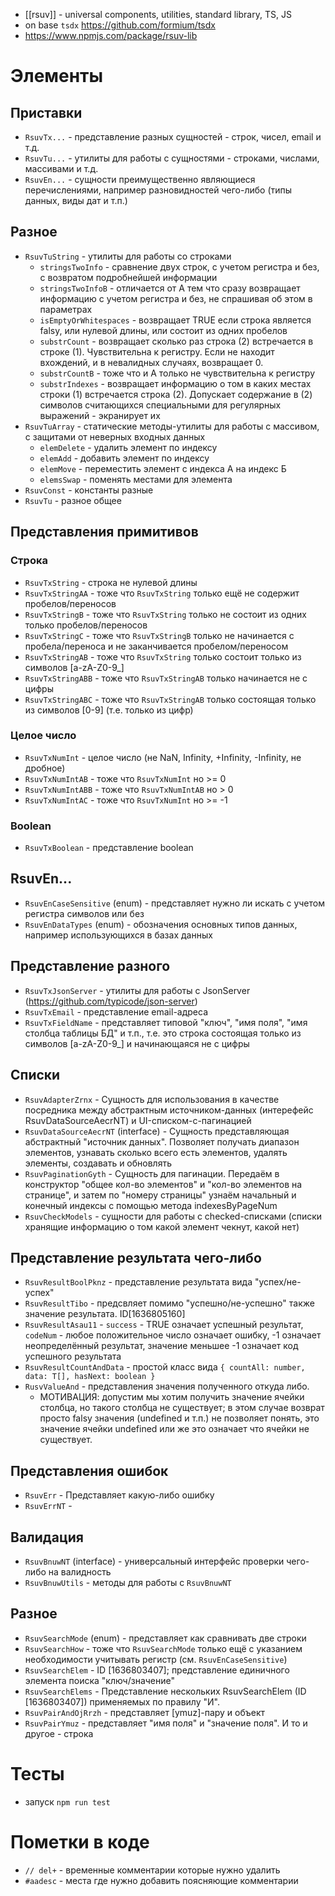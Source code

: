 - [[rsuv]] - universal components, utilities, standard library, TS, JS
- on base `tsdx` https://github.com/formium/tsdx
- https://www.npmjs.com/package/rsuv-lib

# Элементы

## Приставки

- `RsuvTx...` - представление разных сущностей - строк, чисел, email и т.д.
- `RsuvTu...` - утилиты для работы с сущностями - строками, числами, массивами и т.д.
- `RsuvEn...` - сущности преимущественно являющиеся перечислениями, например разновидностей чего-либо (типы данных, виды дат и т.п.)

## Разное

- `RsuvTuString` - утилиты для работы со строками
  - `stringsTwoInfo` - сравнение двух строк, с учетом регистра и без, с возвратом подробнейшей информации
  - `stringsTwoInfoB` - отличается от А тем что сразу возвращает информацию с учетом регистра и без, не спрашивая об этом в параметрах
  - `isEmptyOrWhitespaces` - возвращает TRUE если строка является falsy, или нулевой длины, или состоит из одних пробелов
  - `substrCount` - возвращает сколько раз строка (2) встречается в строке (1). Чувствительна к регистру. Если не находит вхождений, и в невалидных случаях, возвращает 0.
  - `substrCountB` - тоже что и А только не чувствительна к регистру
  - `substrIndexes` - возвращает информацию о том в каких местах строки (1) встречается строка (2). Допускает содержание в (2) символов считающихся специальными для регулярных выражений - экранирует их
- `RsuvTuArray` - статические методы-утилиты для работы с массивом, с защитами от неверных входных данных
  - `elemDelete` - удалить элемент по индексу
  - `elemAdd` - добавить элемент по индексу
  - `elemMove` - переместить элемент с индекса А на индекс Б
  - `elemsSwap` - поменять местами для элемента
- `RsuvConst` - константы разные
- `RsuvTu` - разное общее

## Представления примитивов

### Строка

- `RsuvTxString` - строка не нулевой длины
- `RsuvTxStringAA` - тоже что `RsuvTxString` только ещё не содержит пробелов/переносов
- `RsuvTxStringB` - тоже что `RsuvTxString` только не состоит из одних только пробелов/переносов
- `RsuvTxStringC` - тоже что `RsuvTxStringB` только не начинается с пробела/переноса и не заканчивается пробелом/переносом
- `RsuvTxStringAB` - тоже что `RsuvTxString` только состоит только из символов [a-zA-Z0-9_]
- `RsuvTxStringABB` - тоже что `RsuvTxStringAB` только начинается не с цифры
- `RsuvTxStringABC` - тоже что `RsuvTxStringAB` только состоящая только из символов [0-9] (т.е. только из цифр)

### Целое число

- `RsuvTxNumInt` - целое число (не NaN, Infinity, +Infinity, -Infinity, не дробное)
- `RsuvTxNumIntAB` - тоже что `RsuvTxNumInt` но >= 0
- `RsuvTxNumIntABB` - тоже что `RsuvTxNumIntAB` но > 0
- `RsuvTxNumIntAC` - тоже что `RsuvTxNumInt` но >= -1

### Boolean

- `RsuvTxBoolean` - представление boolean

## RsuvEn...

- `RsuvEnCaseSensitive` (enum) - представляет нужно ли искать с учетом регистра символов или без
- `RsuvEnDataTypes` (enum) - обозначения основных типов данных, например использующихся в базах данных

## Представление разного

- `RsuvTxJsonServer` - утилиты для работы с JsonServer (https://github.com/typicode/json-server)
- `RsuvTxEmail` - представление email-адреса
- `RsuvTxFieldName` - представляет типовой "ключ", "имя поля", "имя столбца таблицы БД" и т.п., т.е. это строка состоящая только из символов [a-zA-Z0-9_] и начинающаяся не с цифры

## Списки

- `RsuvAdapterZrnx` - Сущность для использования в качестве посредника между абстрактным источником-данных (интерефейс RsuvDataSourceAecrNT) и UI-списком-с-пагинацией
- `RsuvDataSourceAecrNT` (interface) - Сущность представляющая абстрактный "источник данных". Позволяет получать диапазон элементов, узнавать сколько всего есть элементов, удалять элементы, создавать и обновлять
- `RsuvPaginationGyth` - Сущность для пагинации. Передаём в конструктор "общее кол-во элементов" и "кол-во элементов на странице", и затем по "номеру страницы" узнаём начальный и конечный индексы с помощью метода indexesByPageNum
- `RsuvCheckModels` - сущности для работы с checked-списками (списки хранящие информацию о том какой элемент чекнут, какой нет)

## Представление результата чего-либо

- `RsuvResultBoolPknz` - представление результата вида "успех/не-успех"
- `RsuvResultTibo` - предсвляет помимо "успешно/не-успешно" также значение результата. ID[1636805160]
- `RsuvResultAsau11` - `success` - TRUE означает успешный результат, `codeNum` - любое положительное число означает ошибку, -1 означает неопределённый результат, значение меньшее -1 означает код успешного результата
- `RsuvResultCountAndData` - простой класс вида `{ countAll: number, data: T[], hasNext: boolean }`
- `RusvValueAnd` - представления значения полученного откуда либо.
  - МОТИВАЦИЯ: допустим мы хотим получить значение ячейки столбца, но такого столбца не существует; в этом случае возврат просто falsy значения (undefined и т.п.) не позволяет понять, это значение ячейки undefined или же это означает что ячейки не существует.

## Представления ошибок

- `RsuvErr` - Представляет какую-либо ошибку
- `RsuvErrNT` -

## Валидация

- `RsuvBnuwNT` (interface) - универсальный интерфейс проверки чего-либо на валидность
- `RsuvBnuwUtils` - методы для работы с `RsuvBnuwNT`

## Разное

- `RsuvSearchMode` (enum) - представляет как сравнивать две строки
- `RsuvSearchHow` - тоже что `RsuvSearchMode` только ещё с указанием необходимости учитывать регистр (см. `RsuvEnCaseSensitive`)
- `RsuvSearchElem` - ID [1636803407]; представление единичного элемента поиска "ключ/значение"
- `RsuvSearchElems` - Представление нескольких RsuvSearchElem (ID [1636803407]) применяемых по правилу "И". 
- `RsuvPairAndOjRrzh` - представляет [ymuz]-пару и объект <T>
- `RsuvPairYmuz` - представляет "имя поля" и "значение поля". И то и другое - строка

# Тесты

- запуск `npm run test`

# Пометки в коде
- `// del+` - временные комментарии которые нужно удалить
- `#aadesc` - места где нужно добавить поясняющие комментарии

